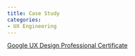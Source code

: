 ```yaml
---
title: Case Study
categories:
- UX Engineering
---
```

[Google UX Design Professional Certificate](https://www.coursera.org/professional-certificates/google-ux-design)
